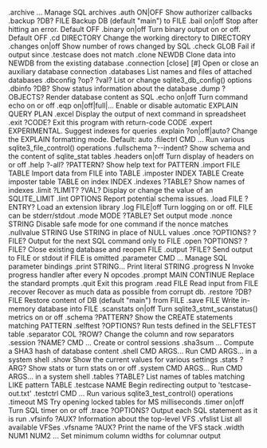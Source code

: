 .archive ...             Manage SQL archives
.auth ON|OFF             Show authorizer callbacks
.backup ?DB? FILE        Backup DB (default "main") to FILE
.bail on|off             Stop after hitting an error.  Default OFF
.binary on|off           Turn binary output on or off.  Default OFF
.cd DIRECTORY            Change the working directory to DIRECTORY
.changes on|off          Show number of rows changed by SQL
.check GLOB              Fail if output since .testcase does not match
.clone NEWDB             Clone data into NEWDB from the existing database
.connection [close] [#]  Open or close an auxiliary database connection
.databases               List names and files of attached databases
.dbconfig ?op? ?val?     List or change sqlite3_db_config() options
.dbinfo ?DB?             Show status information about the database
.dump ?OBJECTS?          Render database content as SQL
.echo on|off             Turn command echo on or off
.eqp on|off|full|...     Enable or disable automatic EXPLAIN QUERY PLAN
.excel                   Display the output of next command in spreadsheet
.exit ?CODE?             Exit this program with return-code CODE
.expert                  EXPERIMENTAL. Suggest indexes for queries
.explain ?on|off|auto?   Change the EXPLAIN formatting mode.  Default: auto
.filectrl CMD ...        Run various sqlite3_file_control() operations
.fullschema ?--indent?   Show schema and the content of sqlite_stat tables
.headers on|off          Turn display of headers on or off
.help ?-all? ?PATTERN?   Show help text for PATTERN
.import FILE TABLE       Import data from FILE into TABLE
.imposter INDEX TABLE    Create imposter table TABLE on index INDEX
.indexes ?TABLE?         Show names of indexes
.limit ?LIMIT? ?VAL?     Display or change the value of an SQLITE_LIMIT
.lint OPTIONS            Report potential schema issues.
.load FILE ?ENTRY?       Load an extension library
.log FILE|off            Turn logging on or off.  FILE can be stderr/stdout
.mode MODE ?TABLE?       Set output mode
.nonce STRING            Disable safe mode for one command if the nonce matches
.nullvalue STRING        Use STRING in place of NULL values
.once ?OPTIONS? ?FILE?   Output for the next SQL command only to FILE
.open ?OPTIONS? ?FILE?   Close existing database and reopen FILE
.output ?FILE?           Send output to FILE or stdout if FILE is omitted
.parameter CMD ...       Manage SQL parameter bindings
.print STRING...         Print literal STRING
.progress N              Invoke progress handler after every N opcodes
.prompt MAIN CONTINUE    Replace the standard prompts
.quit                    Exit this program
.read FILE               Read input from FILE
.recover                 Recover as much data as possible from corrupt db.
.restore ?DB? FILE       Restore content of DB (default "main") from FILE
.save FILE               Write in-memory database into FILE
.scanstats on|off        Turn sqlite3_stmt_scanstatus() metrics on or off
.schema ?PATTERN?        Show the CREATE statements matching PATTERN
.selftest ?OPTIONS?      Run tests defined in the SELFTEST table
.separator COL ?ROW?     Change the column and row separators
.session ?NAME? CMD ...  Create or control sessions
.sha3sum ...             Compute a SHA3 hash of database content
.shell CMD ARGS...       Run CMD ARGS... in a system shell
.show                    Show the current values for various settings
.stats ?ARG?             Show stats or turn stats on or off
.system CMD ARGS...      Run CMD ARGS... in a system shell
.tables ?TABLE?          List names of tables matching LIKE pattern TABLE
.testcase NAME           Begin redirecting output to 'testcase-out.txt'
.testctrl CMD ...        Run various sqlite3_test_control() operations
.timeout MS              Try opening locked tables for MS milliseconds
.timer on|off            Turn SQL timer on or off
.trace ?OPTIONS?         Output each SQL statement as it is run
.vfsinfo ?AUX?           Information about the top-level VFS
.vfslist                 List all available VFSes
.vfsname ?AUX?           Print the name of the VFS stack
.width NUM1 NUM2 ...     Set minimum column widths for columnar output
